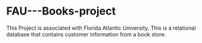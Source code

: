 # FAU---Books-project

This Project is associated with Florida Atlantic University.
This is a relational database that contains customer information from a book store.
